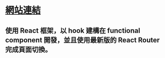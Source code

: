 # [網站連結](https://boisonchang.github.io/ReactMeetupWeb/)

## 使用 React 框架，以 hook 建構在 functional component 開發，並且使用最新版的 React Router 完成頁面切換。
